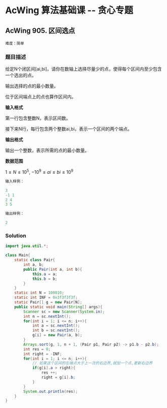 # AcWing 算法基础课 -- 贪心专题

## AcWing 905. 区间选点 

`难度：简单`

### 题目描述

给定N个闭区间[ai,bi]，请你在数轴上选择尽量少的点，使得每个区间内至少包含一个选出的点。

输出选择的点的最小数量。

位于区间端点上的点也算作区间内。

**输入格式**

第一行包含整数N，表示区间数。

接下来N行，每行包含两个整数ai,bi，表示一个区间的两个端点。

**输出格式**

输出一个整数，表示所需的点的最小数量。

**数据范围**

$1≤N≤10^5,$
$−10^9≤ai≤bi≤10^9$

```r
输入样例：

3
-1 1
2 4
3 5

输出样例：

2
```

### Solution

```java
import java.util.*;

class Main{
    static class Pair{
        int a, b;
        public Pair(int a, int b){
            this.a = a;
            this.b = b;
        }
    }
    static int N = 100010;
    static int INF = 0x3f3f3f3f;
    static Pair[] g = new Pair[N];
    public static void main(String[] args){
        Scanner sc = new Scanner(System.in);
        int n = sc.nextInt();
        for(int i = 1; i <= n; i++){
            int a = sc.nextInt();
            int b = sc.nextInt();
            g[i] = new Pair(a, b);
        }
        Arrays.sort(g, 1, n + 1, (Pair p1, Pair p2) -> p1.b - p2.b);
        int res = 0;
        int right = -INF;
        for(int i = 1; i <= n; i++){
            // 如果这个区间的左端点大于上一次的右边界,就加一个点,更新右边界
            if(g[i].a > right){
                res ++;
                right = g[i].b; 
            }
        }
        System.out.println(res);
    }
}
```
